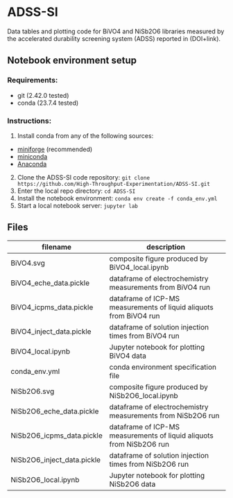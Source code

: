# ADSS-SI
Data tables and plotting code for BiVO4 and NiSb2O6 libraries measured by the accelerated durability screening system (ADSS) reported in (DOI+link).

## Notebook environment setup 
### Requirements:
- git (2.42.0 tested)
- conda (23.7.4 tested)
### Instructions:
1. Install conda from any of the following sources:
  - [miniforge](https://github.com/conda-forge/miniforge) (recommended)
  - [miniconda](https://docs.conda.io/projects/miniconda/en/latest/)
  - [Anaconda](https://docs.anaconda.com/free/anaconda/install/index.html)
2. Clone the ADSS-SI code repository: ```git clone https://github.com/High-Throughput-Experimentation/ADSS-SI.git```
3. Enter the local repo directory: ```cd ADSS-SI```
4. Install the notebook environment: ```conda env create -f conda_env.yml```
5. Start a local notebook server: ```jupyter lab```

## Files
| filename | description |
| -------- | ----------- |
| BiVO4.svg | composite figure produced by BiVO4_local.ipynb |
| BiVO4_eche_data.pickle | dataframe of electrochemistry measurements from BiVO4 run |
| BiVO4_icpms_data.pickle | dataframe of ICP-MS measurements of liquid aliquots from BiVO4 run |
| BiVO4_inject_data.pickle | dataframe of solution injection times from BiVO4 run |
| BiVO4_local.ipynb | Jupyter notebook for plotting BiVO4 data |
| conda_env.yml | conda environment specification file |
| NiSb2O6.svg | composite figure produced by NiSb2O6_local.ipynb |
| NiSb2O6_eche_data.pickle | dataframe of electrochemistry measurements from NiSb2O6 run |
| NiSb2O6_icpms_data.pickle | dataframe of ICP-MS measurements of liquid aliquots from NiSb2O6 run |
| NiSb2O6_inject_data.pickle | dataframe of solution injection times from NiSb2O6 run |
| NiSb2O6_local.ipynb | Jupyter notebook for plotting NiSb2O6 data |
